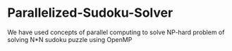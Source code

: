 # Parallelized-Sudoku-Solver
We have used concepts of parallel computing to solve NP-hard problem of solving N*N sudoku puzzle using OpenMP
